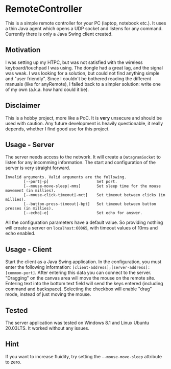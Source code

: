 # RemoteController
This is a simple remote controller for your PC (laptop, notebook etc.). It uses a thin Java agent which opens a UDP socket and listens for any command. Currently there is only a Java Swing client created.

## Motivation
I was setting up my HTPC, but was not satisfied with the wireless keyboard/touchpad I was using. The dongle had a great lag, and the signal was weak. I was looking for a solution, but could not find anything simple and "user friendly". Since I couldn't be bothered reading the different manuals (like for anyRemote), I falled back to a simpler solution: write one of my own (a.k.a. how hard could it be).

## Disclaimer

This is a hobby project, more like a PoC. It is **very** unsecure and should be used with caution. Any future development is heavily questionable, it really depends, whether I find good use for this project.

## Usage - Server
The server needs access to the network. It will create a `DatagramSocket` to listen for any incomming information. The start and configuration of the server is very straight forward.

```
Invalid arguments. Valid arguments are the following.
		[--port|-p]                     Set port.
		[--mouse-move-sleep|-mms]       Set sleep time for the mouse movement (in millies).
		[--mouse-click-timeout|-mct]    Set timeout between clicks (in millies).
		[--button-press-timeout|-bpt]   Set timeout between button presses (in millies).
		[--echo|-e]                     Set echo for answer.
```

All the configuration parameters have a default value. So providing nothing will create a server on `localhost:60065`, with timeout values of 10ms and echo enabled.

## Usage - Client
Start the client as a Java Swing application. In the configuration, you must enter the following information: `[client-address];[server-address]:[common-port]`. After entering this data you can connect to the server. "Dragging" on the canvas area will move the mouse on the remote site. Entering text into the bottom text field will send the keys entered (including command and backspace). Selecting the checkbox will enable "drag" mode, instead of just moving the mouse.

## Tested

The server application was tested on Windows 8.1 and Linux Ubuntu 20.03LTS. It worked without any issues.

## Hint

If you want to increase fluidity, try setting the `--mouse-move-sleep` attribute to zero.
